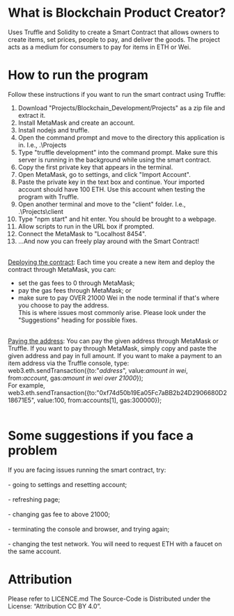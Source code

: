 # What is Blockchain Product Creator?
Uses Truffle and Solidity to create a Smart Contract that allows owners to create items, set prices, people to pay, and deliver the goods. The project acts as a medium for consumers to pay for items in ETH or Wei.

# How to run the program
Follow these instructions if you want to run the smart contract using Truffle:<br>
1. Download "Projects/Blockchain_Development/Projects" as a zip file and extract it.<br>
2. Install MetaMask and create an account.<br>
3. Install nodejs and truffle.<br>
4. Open the command prompt and move to the directory this application is in. I.e., .\Projects<br>
5. Type "truffle development" into the command prompt. Make sure this server is running in the background while using the smart contract. <br>
6. Copy the first private key that appears in the terminal. <br>
7. Open MetaMask, go to settings, and click "Import Account".<br>
8. Paste the private key in the text box and continue. Your imported account should have 100 ETH. Use this account when testing the program with Truffle.<br>
9. Open another terminal and move to the "client" folder. I.e., .\Projects\client <br>
10. Type "npm start" and hit enter. You should be brought to a webpage.<br>
11. Allow scripts to run in the URL box if prompted.<br>
12. Connect the MetaMask to "Localhost 8454".<br>
13. ...And now you can freely play around with the Smart Contract!<br></br>

<ins>Deploying the contract</ins>: Each time you create a new item and deploy the contract through MetaMask, you can:<br> 
- set the gas fees to 0 through MetaMask;<br>
- pay the gas fees through MetaMask; or<br>
- make sure to pay OVER 21000 Wei in the node terminal if that's where you choose to pay the address.<br>
This is where issues most commonly arise. Please look under the "Suggestions" heading for possible fixes.<br></br>

<ins>Paying the address</ins>: You can pay the given address through MetaMask or Truffle. If you want to pay through MetaMask, simply copy and paste the given address and pay in full amount. If you want to make a payment to an item address via the Truffle console, type:<br>
web3.eth.sendTransaction({to:"*address*", value:*amount in wei*, from:*account*, gas:*amount in wei over 21000*});<br>
For example, <br>
web3.eth.sendTransaction({to:"0xf74d50b19Ea05Fc7aBB2b24D2906680D218671E5", value:100, from:accounts[1], gas:300000}); <br></br>

# Some suggestions if you face a problem
If you are facing issues running the smart contract, try:<br></br>
    - going to settings and resetting account;<br></br>
    - refreshing page;<br></br>
    - changing gas fee to above 21000;<br></br>
    - terminating the console and browser, and trying again;<br></br>
    - changing the test network. You will need to request ETH with a faucet on the same account.
    
 # Attribution
 Please refer to LICENCE.md
 The Source-Code is Distributed under the License: “Attribution CC BY 4.0”.

